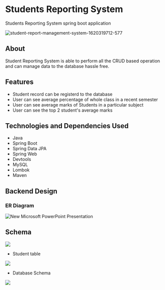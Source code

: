 # Students Reporting System 
Students Reporting System  spring boot application


![student-report-management-system-1620319712-577](https://github.com/Suresh170411/SaleskenProject/blob/main/Images/Blue%20Pink%20Gradient%20Fashion%20Banner.png)

## About
Student Reporting System is able to perform all the CRUD based operation and can manage data to the database
hassle free.

## Features

- Student record can be registerd to the database
- User can see average percentage of whole class in a recent semester
- User can see average marks of Students in a particular subject
- User can see the top 2 student's average marks



## Technologies and Dependencies Used
- Java
- Spring Boot
- Spring Data JPA
- Spring Web
- Devtools
- MySQL
- Lombok
- Maven

## Backend Design 
###  ER Diagram

![New Microsoft PowerPoint Presentation](https://i.postimg.cc/R0TwHxRJ/Screenshot-124.png)


##  Schema

![](https://i.postimg.cc/4yc0Z36h/Screenshot-120.png)


- Student table

![](https://i.postimg.cc/W44fz8mV/Screenshot-121.png)


- Database Schema

![](https://i.postimg.cc/BvyN60Q5/Screenshot-122.png)



